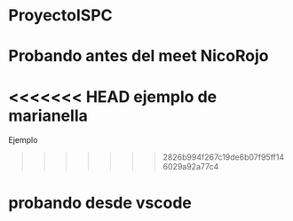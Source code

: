 # ProyectoISPC
# Probando antes del meet NicoRojo
<<<<<<< HEAD
ejemplo de marianella
=======
Ejemplo 
>>>>>>> 2826b994f267c19de6b07f95ff146029a92a77c4
# probando desde vscode
